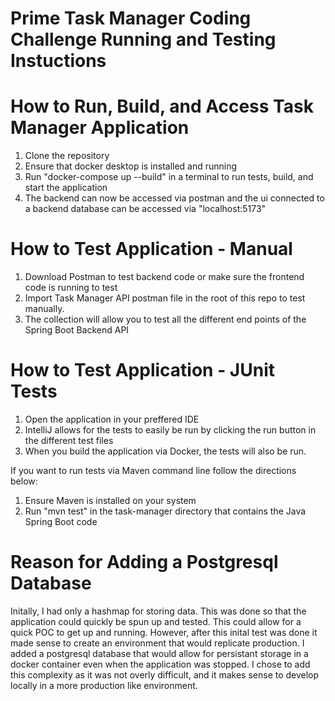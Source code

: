 # Prime Task Manager Coding Challenge Running and Testing Instuctions

# How to Run, Build, and Access Task Manager Application
1. Clone the repository
2. Ensure that docker desktop is installed and running
3. Run "docker-compose up --build" in a terminal to run tests, build, and start the application
4. The backend can now be accessed via postman and the ui connected to a backend database can be accessed via "localhost:5173"

# How to Test Application - Manual
1. Download Postman to test backend code or make sure the frontend code is running to test
2. Import Task Manager API postman file in the root of this repo to test manually.
3. The collection will allow you to test all the different end points of the Spring Boot Backend API

# How to Test Application - JUnit Tests
1. Open the application in your preffered IDE
2. IntelliJ allows for the tests to easily be run by clicking the run button in the different test files
3. When you build the application via Docker, the tests will also be run.

If you want to run tests via Maven command line follow the directions below:
1. Ensure Maven is installed on your system
2. Run "mvn test" in the task-manager directory that contains the Java Spring Boot code

# Reason for Adding a Postgresql Database
Initally, I had only a hashmap for storing data. This was done so that the application could quickly be spun up and tested. This could allow for a quick POC to get up and running. However, after this inital test was done it made sense to create an environment that would replicate production. I added a postgresql database that would allow for persistant storage in a docker container even when the application was stopped. I chose to add this complexity as it was not overly difficult, and it makes sense to develop locally in a more production like environment.
